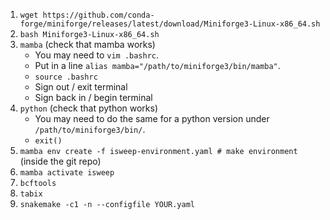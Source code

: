 
1. `wget https://github.com/conda-forge/miniforge/releases/latest/download/Miniforge3-Linux-x86_64.sh` 
2. `bash Miniforge3-Linux-x86_64.sh`
3. `mamba` (check that mamba works)
    - You may need to `vim .bashrc`.
    - Put in a line `alias mamba="/path/to/miniforge3/bin/mamba"`.
    - `source .bashrc`
    - Sign out / exit terminal
    - Sign back in / begin terminal 
4. `python` (check that python works)
    - You may need to do the same for a python version under `/path/to/miniforge3/bin/`.
    - `exit()`
5. `mamba env create -f isweep-environment.yaml # make environment` (inside the git repo)
6. `mamba activate isweep`
7. `bcftools`
8. `tabix`
9. `snakemake -c1 -n --configfile YOUR.yaml`

